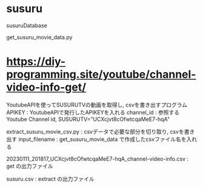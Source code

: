 # susuru
susuruDatabase

get_susuru_movie_data.py
# https://diy-programming.site/youtube/channel-video-info-get/
YoutubeAPIを使ってSUSURUTVの動画を取得し, csvを書き出すプログラム
APIKEY : YoutubeAPIで発行したAPIKEYを入れる
channel_id : 参照するYoutube Channel id, SUSURUTV="UCXcjvt8cOfwtcqaMeE7-hqA"

extract_susuru_movie_csv.py : csvデータで必要な部分を切り取り, csvを書き出す
input_filename : get_susuru_movie_data で作成したcsvファイル名を入れる

20230111_201817_UCXcjvt8cOfwtcqaMeE7-hqA_channel-video-info.csv : get の出力ファイル

susuru.csv : extract の出力ファイル
